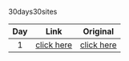 30days30sites

Day | Link | Original
:--:|:--:  |:--:
1   | [click here](https: "day 1") | [click here]( https://www.w3schools.com/bootstrap/trybs_theme_me_complete.htm "day 1")


